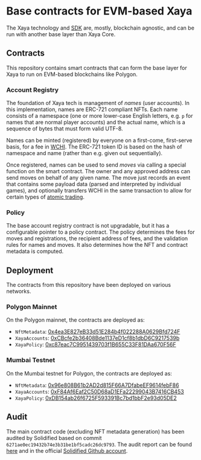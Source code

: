 # Base contracts for EVM-based Xaya

The Xaya technology and [SDK](https://github.com/xaya/libxayagame) are,
mostly, blockchain agnostic, and can be run with another base layer than
Xaya Core.

## Contracts

This repository contains smart contracts that can form the base layer for
Xaya to run on EVM-based blockchains like Polygon.

### Account Registry

The foundation of Xaya tech is management of *names* (user accounts).
In this implementation, names are ERC-721 compliant NFTs.  Each name consists
of a namespace (one or more lower-case English letters, e.g. `p` for
names that are normal player accounts) and the actual name, which is
a sequence of bytes that must form valid UTF-8.

Names can be minted (registered) by everyone on a first-come, first-serve
basis, for a fee in [WCHI](https://github.com/xaya/wchi).
The ERC-721 token ID is based on the hash of namespace and name
(rather than e.g. given out sequentially).

Once registered, names can be used to send *moves* via calling a special
function on the smart contract.  The owner and any approved address
can send moves on behalf of any given name.  The move just records an
event that contains some payload data (parsed and interpreted by
individual games), and optionally transfers WCHI in the same transaction
to allow for certain types of
[atomic trading](https://github.com/xaya/xaya/blob/master/doc/xaya/trading.md).

### Policy

The base account registry contract is not upgradable, but it has a configurable
pointer to a policy contract.  The policy determines the fees for moves
and registrations, the recipient address of fees, and the validation rules
for names and moves.  It also determines how the NFT and contract
metadata is computed.

## Deployment

The contracts from this repository have been deployed on various networks.

### Polygon Mainnet

On the Polygon mainnet, the contracts are deployed as:

- `NftMetadata`: [0x4ea3E827eB33d51E284b4f022288A0629Bfd724F](https://polygonscan.com/address/0x4ea3E827eB33d51E284b4f022288A0629Bfd724F)
- `XayaAccounts`: [0xCBcfe2b36408Bde1137eD1cf8b1dbD6C9217539b](https://polygonscan.com/address/0xCBcfe2b36408Bde1137eD1cf8b1dbD6C9217539b)
- `XayaPolicy`: [0xc87eac7C9951439703f1B655C33F81DAa670F56F](https://polygonscan.com/address/0xc87eac7C9951439703f1B655C33F81DAa670F56F)

### Mumbai Testnet

On the Mumbai testnet for Polygon, the contracts are deployed as:

- `NftMetadata`: [0x96e808B61b2AD2d815F66A7DfabeEF9614febF86](https://mumbai.polygonscan.com/address/0x96e808B61b2AD2d815F66A7DfabeEF9614febF86)
- `XayaAccounts`: [0xF84Af6Eaf2C50D68aD1EFa22299043B7416CB453](https://mumbai.polygonscan.com/address/0xF84Af6Eaf2C50D68aD1EFa22299043B7416CB453)
- `XayaPolicy`: [0xDB154ab26f6725F593391Bc7bd1bbF2e93d05DE2](https://mumbai.polygonscan.com/address/0xDB154ab26f6725F593391Bc7bd1bbF2e93d05DE2)

## Audit

The main contract code (excluding NFT metadata generation) has been
audited by Solidified based on commit
`6271ae0ec19432b74e3b31be1bf5cadc26dc9793`.  The audit report can be found
[here](audit/Solidified_20220319.pdf) and in the official [Solidified Github
account](https://github.com/solidified-platform/audits/blob/master/Audit%20Report%20-%20Xaya.pdf).
